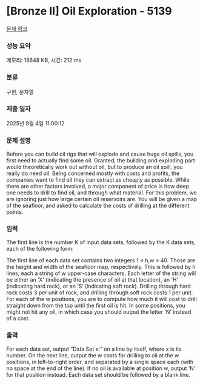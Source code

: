 # [Bronze II] Oil Exploration - 5139 

[문제 링크](https://www.acmicpc.net/problem/5139) 

### 성능 요약

메모리: 18648 KB, 시간: 212 ms

### 분류

구현, 문자열

### 제출 일자

2025년 9월 4일 11:00:12

### 문제 설명

<p>Before you can build oil rigs that will explode and cause huge oil spills, you first need to actually find some oil. Granted, the building and exploding part would theoretically work out without oil, but to produce an oil spill, you really do need oil. Being concerned mostly with costs and profits, the companies want to find oil they can extract as cheaply as possible. While there are other factors involved, a major component of price is how deep one needs to drill to find oil, and through what material. For this problem, we are ignoring just how large certain oil reservoirs are. You will be given a map of the seafloor, and asked to calculate the costs of drilling at the different points.</p>

### 입력 

 <p>The first line is the number K of input data sets, followed by the K data sets, each of the following form:</p>

<p>The first line of each data set contains two integers 1 ≤ h,w ≤ 40. Those are the height and width of the seafloor map, respectively. This is followed by h lines, each a string of w upper-case characters. Each letter of the string will be either an ‘X’ (indicating the presence of oil at that location), an ‘H’ (indicating hard rock), or an ‘S’ (indicating soft rock). Drilling through hard rock costs 3 per unit of rock, and drilling through soft rock costs 1 per unit. For each of the w positions, you are to compute how much it will cost to drill straight down from the top until the first oil is hit. In some positions, you might not hit any oil, in which case you should output the letter ‘N’ instead of a cost.</p>

### 출력 

 <p>For each data set, output “Data Set x:” on a line by itself, where x is its number. On the next line, output the w costs for drilling to oil at the w positions, in left-to-right order, and separated by a single space each (with no space at the end of the line). If no oil is available at position w, output ‘N’ for that position instead. Each data set should be followed by a blank line.</p>

